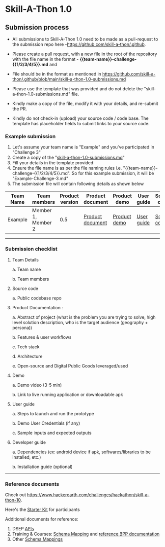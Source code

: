 # Skill-A-Thon 1.0

## Submission process

- All submissions to Skill-A-Thon 1.0 need to be made as a pull-request to the submission repo here -https://github.com/skill-a-thon/.github. 
- Please create a pull request, with a new file in the root of the repository with the file name in the format - **{{team-name}}-challenge-{{1/2/3/4/5}}.md** and 
- File should be in the format as mentioned in https://github.com/skill-a-thon/.github/blob/main/skill-a-thon-1.0-submissions.md

- Please use the template that was provided and do not delete the "skill-a-thon-1.0-submissions.md" file. 
- Kindly make a copy of the file, modify it with your details, and re-submit the PR.
- Kindly do not check-in (upload) your source code / code base. The template has placeholder fields to submit links to your source code.

### Example submission
1. Let's assume your team name is "Example" and you've participated in "Challenge 3"
2. Create a copy of the "[skill-a-thon-1.0-submissions.md](https://github.com/skill-a-thon/.github/blob/main/skill-a-thon-1.0-submissions.md)"
3. Fill your details in the template provided
4. Ensure the file name is as per the file naming rules i.e. "{{team-name}}-challenge-{{1/2/3/4/5}}.md". So for this example submission, it will be "Example-Challenge-3.md"
5. The submission file will contain following details as shown below 

| Team Name | Team members | Product version | Product document | Product demo | User guide | Source code | Developer guide |
| ----- | ----- | ----- | ----- | ----- | ----- | ----- | ----- |
| Example | Member 1, Member 2 | 0.5 | [Product document](https://example.com/product-document.md) | [Product demo](https://example.com/product-demo.mp4) | [User guide](https://example.com/user-guide.md) | [Source code](https://github.com/example/repo) | [Developer guide](https://example.com/developer-guide.md) |

---

### Submission checklist
1. Team Details

   a. Team name
   
   b. Team members
   
2. Source code

   a. Public codebase repo
   
3. Product Documentation : 

   
   a. Abstract of project (what is the problem you are trying to solve, high level solution description, who is the target audience (geography + persona))
   
   b. Features & user workflows
   
   c. Tech stack
   
   d. Architecture
   
   e. Open-source and Digital Public Goods leveraged/used

4. Demo 
 
   a. Demo video (3-5 min)
  
   b. Link to live running application or downloadable apk

5. User guide
   
   a. Steps to launch and run the prototype 
   
   b. Demo User Credentials (if any)
   
   c. Sample inputs and expected outputs

6. Developer guide
   
   a. Dependencies (ex: android device if apk, softwares/libraries to be installed, etc.)
   
   b. Installation guide (optional)


---
### Reference documents

Check out https://www.hackerearth.com/challenges/hackathon/skill-a-thon-10.

Here's the [Starter Kit](https://docs.google.com/presentation/d/1yE-tsrMZyWV41CGL6y3hqS5X90VJOTO9VEsiwb3aLVk/edit?usp=sharing) for participants 

Additional documents for reference:
1. DSEP [APIs](https://github.com/beckn/DSEP-Specification/blob/master/api/dsep.yaml)
2. Training & Courses: [Schema Mapping](https://docs.google.com/spreadsheets/d/1cgBe3RlE4zi5mkdNYhpUtmYXoDbeaa4OoXDbIqHwe8g/edit#gid=0) and [reference BPP documentation](https://github.com/Samagra-Development/dsep/blob/master/README.md)
3. Other [Schema Mappings](https://docs.google.com/spreadsheets/d/1I5QrbxZKN0yem0TdQkR-zI5KkLYz9M3QG9TGRFgJGCQ/edit?pli=1#gid=835586439)

